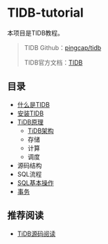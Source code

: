 # TIDB-tutorial
本项目是TIDB教程。

> TIDB Github：[pingcap/tidb](https://github.com/pingcap/tidb)
>
> TIDB官方文档：[TIDB](https://docs.pingcap.com/zh/tidb/stable)

## 目录

- [什么是TIDB]()
- [安装TIDB](https://docs.pingcap.com/zh/tidb/stable/quick-start-with-tidb)
- [TiDB原理]()
  - [TiDB架构]()
  - 存储
  - 计算
  - 调度
- 源码结构
- SQL流程
- [SQL基本操作]()
- [事务]()

## 推荐阅读

- [TiDB源码阅读](https://pingcap.com/blog-cn/#TiDB-%E6%BA%90%E7%A0%81%E9%98%85%E8%AF%BB)